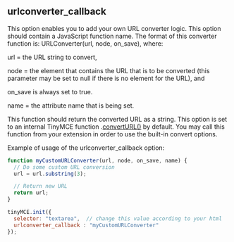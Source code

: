 ## urlconverter_callback
This option enables you to add your own URL converter logic. This option should contain a JavaScript function name. The format of this converter function is: URLConverter(url, node, on_save), where:

url = the URL string to convert,

node = the element that contains the URL that is to be converted (this parameter may be set to null if there is no element for the URL), and

on_save is always set to true.

name = the attribute name that is being set.

This function should return the converted URL as a string. This option is set to an internal TinyMCE function <editor>.[convertURL()](http://www.tinymce.com/wiki.php/API4:method.tinymce.Editor.convertURL) by default. You may call this function from your extension in order to use the built-in convert options.

Example of usage of the urlconverter_callback option:

```js
function myCustomURLConverter(url, node, on_save, name) {
  // Do some custom URL conversion
  url = url.substring(3);

  // Return new URL
  return url;
}

tinyMCE.init({
  selector: "textarea",  // change this value according to your html
  urlconverter_callback : "myCustomURLConverter"
});
```
